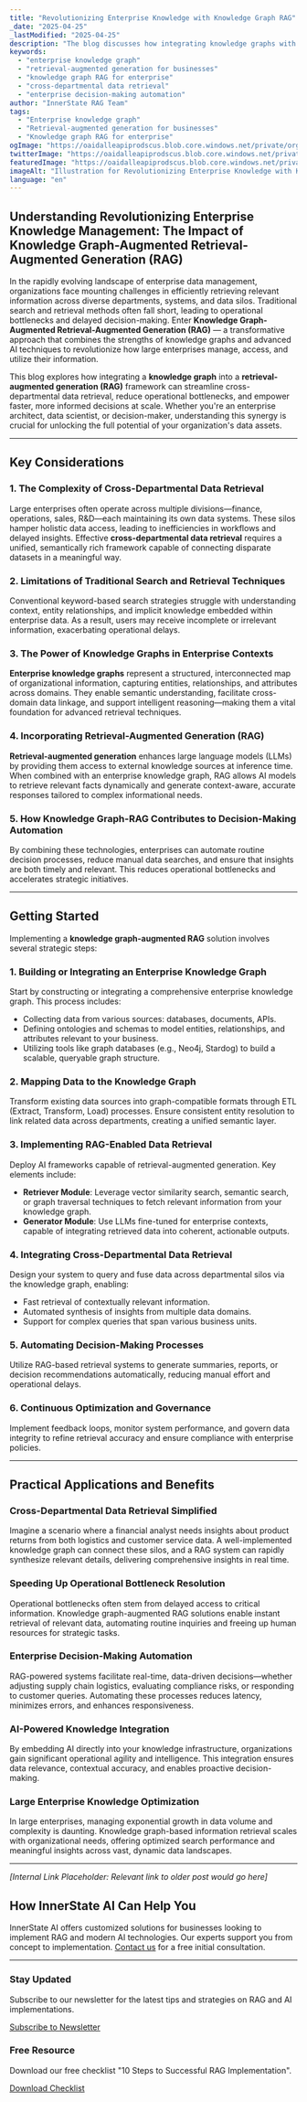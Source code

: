 ```yaml
---
title: "Revolutionizing Enterprise Knowledge with Knowledge Graph RAG"
_date: "2025-04-25"
_lastModified: "2025-04-25"
description: "The blog discusses how integrating knowledge graphs with Retrieval-Augmented Generation (RAG) transforms enterprise knowledge management by enhancing data retrieval and decision-making."
keywords:
  - "enterprise knowledge graph"
  - "retrieval-augmented generation for businesses"
  - "knowledge graph RAG for enterprise"
  - "cross-departmental data retrieval"
  - "enterprise decision-making automation"
author: "InnerState RAG Team"
tags:
  - "Enterprise knowledge graph"
  - "Retrieval-augmented generation for businesses"
  - "Knowledge graph RAG for enterprise"
ogImage: "https://oaidalleapiprodscus.blob.core.windows.net/private/org-wwkgkj2IDS0cFXOVviOep6KX/user-xYoSVozWLKuPSR4ubb3SnUaj/img-uWdbvUitd3aZqk9NRkjznTAM.png?st=2025-04-25T08%3A26%3A17Z&se=2025-04-25T10%3A26%3A17Z&sp=r&sv=2024-08-04&sr=b&rscd=inline&rsct=image/png&skoid=8b33a531-2df9-46a3-bc02-d4b1430a422c&sktid=a48cca56-e6da-484e-a814-9c849652bcb3&skt=2025-04-24T12%3A50%3A58Z&ske=2025-04-25T12%3A50%3A58Z&sks=b&skv=2024-08-04&sig=EmE5sHNRKiSnBd5XF84%2BxvczcKnxzsStwQ/WdjMkaeY%3D"
twitterImage: "https://oaidalleapiprodscus.blob.core.windows.net/private/org-wwkgkj2IDS0cFXOVviOep6KX/user-xYoSVozWLKuPSR4ubb3SnUaj/img-uWdbvUitd3aZqk9NRkjznTAM.png?st=2025-04-25T08%3A26%3A17Z&se=2025-04-25T10%3A26%3A17Z&sp=r&sv=2024-08-04&sr=b&rscd=inline&rsct=image/png&skoid=8b33a531-2df9-46a3-bc02-d4b1430a422c&sktid=a48cca56-e6da-484e-a814-9c849652bcb3&skt=2025-04-24T12%3A50%3A58Z&ske=2025-04-25T12%3A50%3A58Z&sks=b&skv=2024-08-04&sig=EmE5sHNRKiSnBd5XF84%2BxvczcKnxzsStwQ/WdjMkaeY%3D"
featuredImage: "https://oaidalleapiprodscus.blob.core.windows.net/private/org-wwkgkj2IDS0cFXOVviOep6KX/user-xYoSVozWLKuPSR4ubb3SnUaj/img-uWdbvUitd3aZqk9NRkjznTAM.png?st=2025-04-25T08%3A26%3A17Z&se=2025-04-25T10%3A26%3A17Z&sp=r&sv=2024-08-04&sr=b&rscd=inline&rsct=image/png&skoid=8b33a531-2df9-46a3-bc02-d4b1430a422c&sktid=a48cca56-e6da-484e-a814-9c849652bcb3&skt=2025-04-24T12%3A50%3A58Z&ske=2025-04-25T12%3A50%3A58Z&sks=b&skv=2024-08-04&sig=EmE5sHNRKiSnBd5XF84%2BxvczcKnxzsStwQ/WdjMkaeY%3D"
imageAlt: "Illustration for Revolutionizing Enterprise Knowledge with Knowledge Graph RAG: Visualization of Revolutionizing Enterprise Knowledge Management: The Impact of Knowledge Graph-Augmented Retrieval-Augmented Generation (RAG)"
language: "en"
---
```


## Understanding Revolutionizing Enterprise Knowledge Management: The Impact of Knowledge Graph-Augmented Retrieval-Augmented Generation (RAG)

In the rapidly evolving landscape of enterprise data management, organizations face mounting challenges in efficiently retrieving relevant information across diverse departments, systems, and data silos. Traditional search and retrieval methods often fall short, leading to operational bottlenecks and delayed decision-making. Enter **Knowledge Graph-Augmented Retrieval-Augmented Generation (RAG)** — a transformative approach that combines the strengths of knowledge graphs and advanced AI techniques to revolutionize how large enterprises manage, access, and utilize their information.

This blog explores how integrating a **knowledge graph** into a **retrieval-augmented generation (RAG)** framework can streamline cross-departmental data retrieval, reduce operational bottlenecks, and empower faster, more informed decisions at scale. Whether you're an enterprise architect, data scientist, or decision-maker, understanding this synergy is crucial for unlocking the full potential of your organization's data assets.

---

## Key Considerations

### 1. The Complexity of Cross-Departmental Data Retrieval

Large enterprises often operate across multiple divisions—finance, operations, sales, R&D—each maintaining its own data systems. These silos hamper holistic data access, leading to inefficiencies in workflows and delayed insights. Effective **cross-departmental data retrieval** requires a unified, semantically rich framework capable of connecting disparate datasets in a meaningful way.

### 2. Limitations of Traditional Search and Retrieval Techniques

Conventional keyword-based search strategies struggle with understanding context, entity relationships, and implicit knowledge embedded within enterprise data. As a result, users may receive incomplete or irrelevant information, exacerbating operational delays.

### 3. The Power of Knowledge Graphs in Enterprise Contexts

**Enterprise knowledge graphs** represent a structured, interconnected map of organizational information, capturing entities, relationships, and attributes across domains. They enable semantic understanding, facilitate cross-domain data linkage, and support intelligent reasoning—making them a vital foundation for advanced retrieval techniques.

### 4. Incorporating Retrieval-Augmented Generation (RAG)

**Retrieval-augmented generation** enhances large language models (LLMs) by providing them access to external knowledge sources at inference time. When combined with an enterprise knowledge graph, RAG allows AI models to retrieve relevant facts dynamically and generate context-aware, accurate responses tailored to complex informational needs.

### 5. How Knowledge Graph-RAG Contributes to Decision-Making Automation

By combining these technologies, enterprises can automate routine decision processes, reduce manual data searches, and ensure that insights are both timely and relevant. This reduces operational bottlenecks and accelerates strategic initiatives.

---

## Getting Started

Implementing a **knowledge graph-augmented RAG** solution involves several strategic steps:

### 1. Building or Integrating an Enterprise Knowledge Graph

Start by constructing or integrating a comprehensive enterprise knowledge graph. This process includes:

- Collecting data from various sources: databases, documents, APIs.
- Defining ontologies and schemas to model entities, relationships, and attributes relevant to your business.
- Utilizing tools like graph databases (e.g., Neo4j, Stardog) to build a scalable, queryable graph structure.

### 2. Mapping Data to the Knowledge Graph

Transform existing data sources into graph-compatible formats through ETL (Extract, Transform, Load) processes. Ensure consistent entity resolution to link related data across departments, creating a unified semantic layer.

### 3. Implementing RAG-Enabled Data Retrieval

Deploy AI frameworks capable of retrieval-augmented generation. Key elements include:

- **Retriever Module**: Leverage vector similarity search, semantic search, or graph traversal techniques to fetch relevant information from your knowledge graph.
- **Generator Module**: Use LLMs fine-tuned for enterprise contexts, capable of integrating retrieved data into coherent, actionable outputs.

### 4. Integrating Cross-Departmental Data Retrieval

Design your system to query and fuse data across departmental silos via the knowledge graph, enabling:

- Fast retrieval of contextually relevant information.
- Automated synthesis of insights from multiple data domains.
- Support for complex queries that span various business units.

### 5. Automating Decision-Making Processes

Utilize RAG-based retrieval systems to generate summaries, reports, or decision recommendations automatically, reducing manual effort and operational delays.

### 6. Continuous Optimization and Governance

Implement feedback loops, monitor system performance, and govern data integrity to refine retrieval accuracy and ensure compliance with enterprise policies.

---

## Practical Applications and Benefits

### Cross-Departmental Data Retrieval Simplified

Imagine a scenario where a financial analyst needs insights about product returns from both logistics and customer service data. A well-implemented knowledge graph can connect these silos, and a RAG system can rapidly synthesize relevant details, delivering comprehensive insights in real time.

### Speeding Up Operational Bottleneck Resolution

Operational bottlenecks often stem from delayed access to critical information. Knowledge graph-augmented RAG solutions enable instant retrieval of relevant data, automating routine inquiries and freeing up human resources for strategic tasks.

### Enterprise Decision-Making Automation

RAG-powered systems facilitate real-time, data-driven decisions—whether adjusting supply chain logistics, evaluating compliance risks, or responding to customer queries. Automating these processes reduces latency, minimizes errors, and enhances responsiveness.

### AI-Powered Knowledge Integration

By embedding AI directly into your knowledge infrastructure, organizations gain significant operational agility and intelligence. This integration ensures data relevance, contextual accuracy, and enables proactive decision-making.

### Large Enterprise Knowledge Optimization

In large enterprises, managing exponential growth in data volume and complexity is daunting. Knowledge graph-based information retrieval scales with organizational needs, offering optimized search performance and meaningful insights across vast, dynamic data landscapes.

---


_[Internal Link Placeholder: Relevant link to older post would go here]_
## How InnerState AI Can Help You

InnerState AI offers customized solutions for businesses looking to implement RAG and modern AI technologies. Our experts support you from concept to implementation. [Contact us](https://innerstate.ai/contact) for a free initial consultation.

---

<div class="newsletter-box"><h3>Stay Updated</h3><p>Subscribe to our newsletter for the latest tips and strategies on RAG and AI implementations.</p><a href="https://innerstate.ai/newsletter" class="signup-button">Subscribe to Newsletter</a></div>

<div class="resource-box"><h3>Free Resource</h3><p>Download our free checklist "10 Steps to Successful RAG Implementation".</p><a href="https://innerstate.ai/resources/rag-checklist.pdf" class="download-button">Download Checklist</a></div>